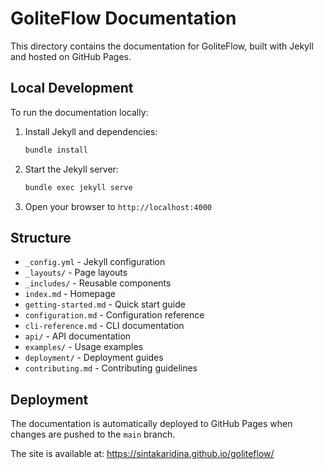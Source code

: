 # GoliteFlow Documentation

This directory contains the documentation for GoliteFlow, built with Jekyll and hosted on GitHub Pages.

## Local Development

To run the documentation locally:

1. Install Jekyll and dependencies:
   ```bash
   bundle install
   ```

2. Start the Jekyll server:
   ```bash
   bundle exec jekyll serve
   ```

3. Open your browser to `http://localhost:4000`

## Structure

- `_config.yml` - Jekyll configuration
- `_layouts/` - Page layouts
- `_includes/` - Reusable components
- `index.md` - Homepage
- `getting-started.md` - Quick start guide
- `configuration.md` - Configuration reference
- `cli-reference.md` - CLI documentation
- `api/` - API documentation
- `examples/` - Usage examples
- `deployment/` - Deployment guides
- `contributing.md` - Contributing guidelines

## Deployment

The documentation is automatically deployed to GitHub Pages when changes are pushed to the `main` branch.

The site is available at: https://sintakaridina.github.io/goliteflow/
